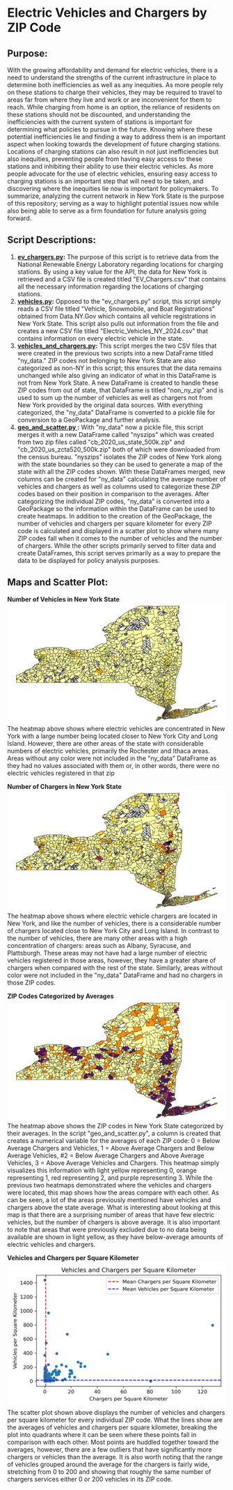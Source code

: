 # Electric Vehicles and Chargers by ZIP Code

## Purpose:
With the growing affordability and demand for electric vehicles, there is a need to understand the strengths of the current infrastructure in place to determine both inefficiencies as well as any inequities. As more people rely on these stations to charge their vehicles, they may be required to travel to areas far from where they live and work or are inconvenient for them to reach. While charging from home is an option, the reliance of residents on these stations should not be discounted, and understanding the inefficiencies with the current system of stations is important for determining what policies to pursue in the future. Knowing where these potential inefficiencies lie and finding a way to address them is an important aspect when looking towards the development of future charging stations. Locations of charging stations can also result in not just inefficiencies but also inequities, preventing people from having easy access to these stations and inhibiting their ability to use their electric vehicles. As more people advocate for the use of electric vehicles, ensuring easy access to charging stations is an important step that will need to be taken, and discovering where the inequities lie now is important for policymakers. To summarize, analyzing the current network in New York State is the purpose of this repository; serving as a way to highlight potential issues now while also being able to serve as a firm foundation for future analysis going forward. 

## Script Descriptions:

1. **[ev_chargers.py](ev_chargers.py):** The purpose of this script is to retrieve data from the National Renewable Energy Laboratory regarding locations for charging stations. By using a key value for the API, the data for New York is retrieved and a CSV file is created titled "EV_Chargers.csv" that contains all the necessary information regarding the locations of charging stations. 
2. **[vehicles.py](vehicles.py):** Opposed to the "ev_chargers.py" script, this script simply reads a CSV file titled "Vehicle, Snowmobile, and Boat Registrations" obtained from Data.NY.Gov which contains all vehicle registrations in New York State. This script also pulls out information from the file and creates a new CSV file titled "Electric_Vehicles_NY_2024.csv" that contains information on every electric vehicle in the state.  
3. **[vehicles_and_chargers.py](vehicles_and_chargers.py):** This script merges the two CSV files that were created in the previous two scripts into a new DataFrame titled "ny_data." ZIP codes not belonging to New York State are also categorized as non-NY in this script; this ensures that the data remains unchanged while also giving an indicator of what in this DataFrame is not from New York State. A new DataFrame is created to handle these ZIP codes from out of state, that DataFrame is titled "non_ny_zip" and is used to sum up the number of vehicles as well as chargers not from New York provided by the original data sources. With everything categorized, the "ny_data" DataFrame is converted to a pickle file for conversion to a GeoPackage and further analysis.
4. **[geo_and_scatter.py ](geo_and_scatter.py):** With "ny_data" now a pickle file, this script merges it with a new DataFrame called "nyszips" which was created from two zip files called "cb_2020_us_state_500k.zip" and "cb_2020_us_zcta520_500k.zip" both of which were downloaded from the census bureau. "nyszips" isolates the ZIP codes of New York along with the state boundaries so they can be used to generate a map of the state with all the ZIP codes shown. With these DataFrames merged, new columns can be created for "ny_data" calculating the average number of vehicles and chargers as well as columns used to categorize these ZIP codes based on their position in comparison to the averages. After categorizing the individual ZIP codes, "ny_data" is converted into a GeoPackage so the information within the DataFrame can be used to create heatmaps. In addition to the creation of the GeoPackage, the number of vehicles and chargers per square kilometer for every ZIP code is calculated and displayed in a scatter plot to show where many ZIP codes fall when it comes to the number of vehicles and the number of chargers. While the other scripts primarily served to filter data and create DataFrames, this script serves primarily as a way to prepare the data to be displayed for policy analysis purposes. 

## Maps and Scatter Plot: 
**Number of Vehicles in New York State**
![num_vehicles](num_vehicles.png)
The heatmap above shows where electric vehicles are concentrated in New York with a large number being located closer to New York City and Long Island. However, there are other areas of the state with considerable numbers of electric vehicles, primarily the Rochester and Ithaca areas. Areas without any color were not included in the "ny_data" DataFrame as they had no values associated with them or, in other words, there were no electric vehicles registered in that zip  

**Number of Chargers in New York State**
![num_chargers](num_chargers.png)
The heatmap above shows where electric vehicle chargers are located in New York, and like the number of vehicles, there is a considerable number of chargers located close to New York City and Long Island. In contrast to the number of vehicles, there are many other areas with a high concentration of chargers: areas such as Albany, Syracuse, and Plattsburgh. These areas may not have had a large number of electric vehicles registered in those areas, however, they have a greater share of chargers when compared with the rest of the state. Similarly, areas without color were not included in the "ny_data" DataFrame and had no chargers in those ZIP codes. 

**ZIP Codes Categorized by Averages**
![averages_categorized](averages_categorized.png)
The heatmap above shows the ZIP codes in New York State categorized by their averages. In the script "geo_and_scatter.py", a column is created that creates a numerical variable for the averages of each ZIP code: 0 = Below Average Chargers and Vehicles, 1 = Above Average Chargers and Below Average Vehicles, #2 = Below Average Chargers and Above Average Vehicles, 3 = Above Average Vehicles and Chargers. This heatmap simply visualizes this information with light yellow representing 0, orange representing 1, red representing 2, and purple representing 3. While the previous two heatmaps demonstrated where the vehicles and chargers were located, this map shows how the areas compare with each other. As can be seen, a lot of the areas previously mentioned have vehicles and chargers above the state average. What is interesting about looking at this map is that there are a surprising number of areas that have few electric vehicles, but the number of chargers is above average. It is also important to note that areas that were previously excluded due to no data being available are shown in light yellow, as they have below-average amounts of electric vehicles and chargers.

**Vehicles and Chargers per Square Kilometer**
![Vehicles_and_Chargers_per_Square_Kilometer](Vehicles_and_Chargers_per_Square_Kilometer.png)
The scatter plot shown above displays the number of vehicles and chargers per square kilometer for every individual ZIP code. What the lines show are the averages of vehicles and chargers per square kilometer, breaking the plot into quadrants where it can be seen where these points fall in comparison with each other. Most points are huddled together toward the averages, however, there are a few outliers that have significantly more chargers or vehicles than the average. It is also worth noting that the range of vehicles grouped around the average for the chargers is fairly wide, stretching from 0 to 200 and showing that roughly the same number of chargers services either 0 or 200 vehicles in its ZIP code. 